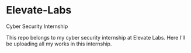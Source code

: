 # Elevate-Labs
Cyber Security Internship

This repo belongs to my cyber security internship at Elevate Labs. Here I'll be uploading all my works in this internship.
